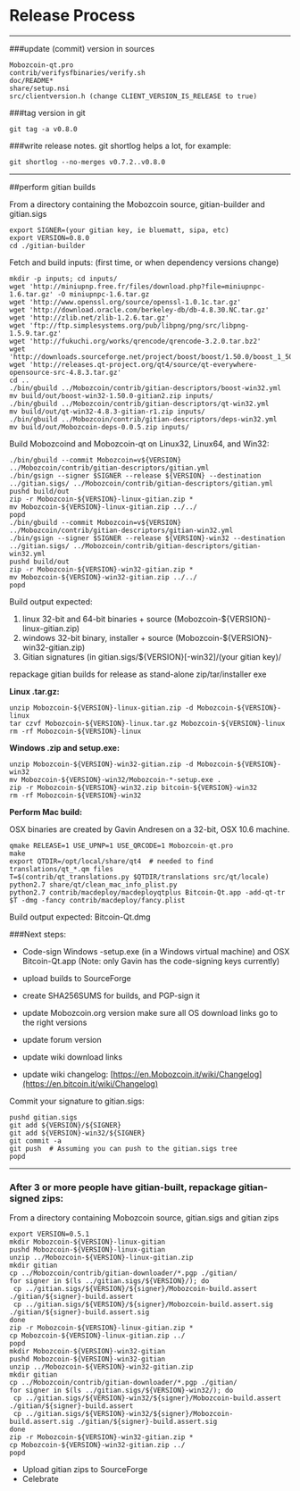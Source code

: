 Release Process
====================

* * *

###update (commit) version in sources


	Mobozcoin-qt.pro
	contrib/verifysfbinaries/verify.sh
	doc/README*
	share/setup.nsi
	src/clientversion.h (change CLIENT_VERSION_IS_RELEASE to true)

###tag version in git

	git tag -a v0.8.0

###write release notes. git shortlog helps a lot, for example:

	git shortlog --no-merges v0.7.2..v0.8.0

* * *

##perform gitian builds

 From a directory containing the Mobozcoin source, gitian-builder and gitian.sigs
  
	export SIGNER=(your gitian key, ie bluematt, sipa, etc)
	export VERSION=0.8.0
	cd ./gitian-builder

 Fetch and build inputs: (first time, or when dependency versions change)

	mkdir -p inputs; cd inputs/
	wget 'http://miniupnp.free.fr/files/download.php?file=miniupnpc-1.6.tar.gz' -O miniupnpc-1.6.tar.gz
	wget 'http://www.openssl.org/source/openssl-1.0.1c.tar.gz'
	wget 'http://download.oracle.com/berkeley-db/db-4.8.30.NC.tar.gz'
	wget 'http://zlib.net/zlib-1.2.6.tar.gz'
	wget 'ftp://ftp.simplesystems.org/pub/libpng/png/src/libpng-1.5.9.tar.gz'
	wget 'http://fukuchi.org/works/qrencode/qrencode-3.2.0.tar.bz2'
	wget 'http://downloads.sourceforge.net/project/boost/boost/1.50.0/boost_1_50_0.tar.bz2'
	wget 'http://releases.qt-project.org/qt4/source/qt-everywhere-opensource-src-4.8.3.tar.gz'
	cd ..
	./bin/gbuild ../Mobozcoin/contrib/gitian-descriptors/boost-win32.yml
	mv build/out/boost-win32-1.50.0-gitian2.zip inputs/
	./bin/gbuild ../Mobozcoin/contrib/gitian-descriptors/qt-win32.yml
	mv build/out/qt-win32-4.8.3-gitian-r1.zip inputs/
	./bin/gbuild ../Mobozcoin/contrib/gitian-descriptors/deps-win32.yml
	mv build/out/Mobozcoin-deps-0.0.5.zip inputs/

 Build Mobozcoind and Mobozcoin-qt on Linux32, Linux64, and Win32:
  
	./bin/gbuild --commit Mobozcoin=v${VERSION} ../Mobozcoin/contrib/gitian-descriptors/gitian.yml
	./bin/gsign --signer $SIGNER --release ${VERSION} --destination ../gitian.sigs/ ../Mobozcoin/contrib/gitian-descriptors/gitian.yml
	pushd build/out
	zip -r Mobozcoin-${VERSION}-linux-gitian.zip *
	mv Mobozcoin-${VERSION}-linux-gitian.zip ../../
	popd
	./bin/gbuild --commit Mobozcoin=v${VERSION} ../Mobozcoin/contrib/gitian-descriptors/gitian-win32.yml
	./bin/gsign --signer $SIGNER --release ${VERSION}-win32 --destination ../gitian.sigs/ ../Mobozcoin/contrib/gitian-descriptors/gitian-win32.yml
	pushd build/out
	zip -r Mobozcoin-${VERSION}-win32-gitian.zip *
	mv Mobozcoin-${VERSION}-win32-gitian.zip ../../
	popd

  Build output expected:

  1. linux 32-bit and 64-bit binaries + source (Mobozcoin-${VERSION}-linux-gitian.zip)
  2. windows 32-bit binary, installer + source (Mobozcoin-${VERSION}-win32-gitian.zip)
  3. Gitian signatures (in gitian.sigs/${VERSION}[-win32]/(your gitian key)/

repackage gitian builds for release as stand-alone zip/tar/installer exe

**Linux .tar.gz:**

	unzip Mobozcoin-${VERSION}-linux-gitian.zip -d Mobozcoin-${VERSION}-linux
	tar czvf Mobozcoin-${VERSION}-linux.tar.gz Mobozcoin-${VERSION}-linux
	rm -rf Mobozcoin-${VERSION}-linux

**Windows .zip and setup.exe:**

	unzip Mobozcoin-${VERSION}-win32-gitian.zip -d Mobozcoin-${VERSION}-win32
	mv Mobozcoin-${VERSION}-win32/Mobozcoin-*-setup.exe .
	zip -r Mobozcoin-${VERSION}-win32.zip bitcoin-${VERSION}-win32
	rm -rf Mobozcoin-${VERSION}-win32

**Perform Mac build:**

  OSX binaries are created by Gavin Andresen on a 32-bit, OSX 10.6 machine.

	qmake RELEASE=1 USE_UPNP=1 USE_QRCODE=1 Mobozcoin-qt.pro
	make
	export QTDIR=/opt/local/share/qt4  # needed to find translations/qt_*.qm files
	T=$(contrib/qt_translations.py $QTDIR/translations src/qt/locale)
	python2.7 share/qt/clean_mac_info_plist.py
	python2.7 contrib/macdeploy/macdeployqtplus Bitcoin-Qt.app -add-qt-tr $T -dmg -fancy contrib/macdeploy/fancy.plist

 Build output expected: Bitcoin-Qt.dmg

###Next steps:

* Code-sign Windows -setup.exe (in a Windows virtual machine) and
  OSX Bitcoin-Qt.app (Note: only Gavin has the code-signing keys currently)

* upload builds to SourceForge

* create SHA256SUMS for builds, and PGP-sign it

* update Mobozcoin.org version
  make sure all OS download links go to the right versions

* update forum version

* update wiki download links

* update wiki changelog: [https://en.Mobozcoin.it/wiki/Changelog](https://en.bitcoin.it/wiki/Changelog)

Commit your signature to gitian.sigs:

	pushd gitian.sigs
	git add ${VERSION}/${SIGNER}
	git add ${VERSION}-win32/${SIGNER}
	git commit -a
	git push  # Assuming you can push to the gitian.sigs tree
	popd

-------------------------------------------------------------------------

### After 3 or more people have gitian-built, repackage gitian-signed zips:

From a directory containing Mobozcoin source, gitian.sigs and gitian zips

	export VERSION=0.5.1
	mkdir Mobozcoin-${VERSION}-linux-gitian
	pushd Mobozcoin-${VERSION}-linux-gitian
	unzip ../Mobozcoin-${VERSION}-linux-gitian.zip
	mkdir gitian
	cp ../Mobozcoin/contrib/gitian-downloader/*.pgp ./gitian/
	for signer in $(ls ../gitian.sigs/${VERSION}/); do
	 cp ../gitian.sigs/${VERSION}/${signer}/Mobozcoin-build.assert ./gitian/${signer}-build.assert
	 cp ../gitian.sigs/${VERSION}/${signer}/Mobozcoin-build.assert.sig ./gitian/${signer}-build.assert.sig
	done
	zip -r Mobozcoin-${VERSION}-linux-gitian.zip *
	cp Mobozcoin-${VERSION}-linux-gitian.zip ../
	popd
	mkdir Mobozcoin-${VERSION}-win32-gitian
	pushd Mobozcoin-${VERSION}-win32-gitian
	unzip ../Mobozcoin-${VERSION}-win32-gitian.zip
	mkdir gitian
	cp ../Mobozcoin/contrib/gitian-downloader/*.pgp ./gitian/
	for signer in $(ls ../gitian.sigs/${VERSION}-win32/); do
	 cp ../gitian.sigs/${VERSION}-win32/${signer}/Mobozcoin-build.assert ./gitian/${signer}-build.assert
	 cp ../gitian.sigs/${VERSION}-win32/${signer}/Mobozcoin-build.assert.sig ./gitian/${signer}-build.assert.sig
	done
	zip -r Mobozcoin-${VERSION}-win32-gitian.zip *
	cp Mobozcoin-${VERSION}-win32-gitian.zip ../
	popd

- Upload gitian zips to SourceForge
- Celebrate 

